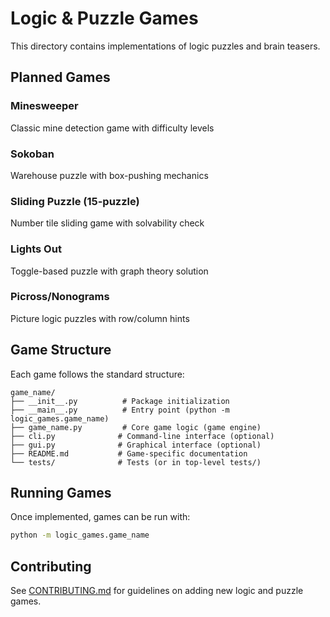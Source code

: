 # Logic & Puzzle Games

This directory contains implementations of logic puzzles and brain teasers.

## Planned Games

### Minesweeper

Classic mine detection game with difficulty levels

### Sokoban

Warehouse puzzle with box-pushing mechanics

### Sliding Puzzle (15-puzzle)

Number tile sliding game with solvability check

### Lights Out

Toggle-based puzzle with graph theory solution

### Picross/Nonograms

Picture logic puzzles with row/column hints

## Game Structure

Each game follows the standard structure:

```
game_name/
├── __init__.py          # Package initialization
├── __main__.py          # Entry point (python -m logic_games.game_name)
├── game_name.py         # Core game logic (game engine)
├── cli.py              # Command-line interface (optional)
├── gui.py              # Graphical interface (optional)
├── README.md           # Game-specific documentation
└── tests/              # Tests (or in top-level tests/)
```

## Running Games

Once implemented, games can be run with:

```bash
python -m logic_games.game_name
```

## Contributing

See [CONTRIBUTING.md](../CONTRIBUTING.md) for guidelines on adding new logic and puzzle games.
